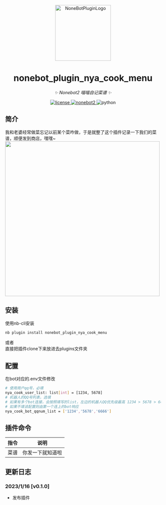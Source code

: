 <p align="center">
  <a href="https://v2.nonebot.dev/store">
  <img src="https://user-images.githubusercontent.com/44545625/209862575-acdc9feb-3c76-471d-ad89-cc78927e5875.png" width="180" height="180" alt="NoneBotPluginLogo"></a>
</p>

<div align="center">

# nonebot_plugin_nya_cook_menu

_✨ Nonebot2 喵喵自记菜谱 ✨_

</div>
<p align="center">
  <a href="https://opensource.org/licenses/MIT">
    <img src="https://img.shields.io/badge/License-MIT-yellow.svg" alt="license">
  </a>
  <a href="https://v2.nonebot.dev/">
    <img src="https://img.shields.io/static/v1?label=nonebot&message=v2rc1%2B&color=green" alt="nonebot2">
  </a>
  <img src="https://img.shields.io/static/v1?label=python+&message=3.9%2B&color=blue" alt="python">
</p>

## 简介
我和老婆经常做菜忘记以前某个菜咋做，于是就整了这个插件记录一下我们的菜谱，顺便发到商店，嘿嘿~  
<img width="500" src="https://raw.githubusercontent.com/nikissXI/nonebot_plugins/main/nonebot_plugin_nya_cook_menu/readme_img/caipu.jpg"/>

## 安装

使用nb-cli安装
```bash
nb plugin install nonebot_plugin_nya_cook_menu
```

或者  
直接把插件clone下来放进去plugins文件夹

## 配置
在bot对应的.env文件修改

```bash
# 使用用户qq号，必填
nya_cook_user_list: list[int] = [1234, 5678]
# 机器人的QQ号列表，选填
# 如果有多个bot连接，会按照填写的list，左边的机器人QQ优先级最高 1234 > 5678 > 6666，会自动切换
# 如果不填该配置则由第一个连上的bot响应
nya_cook_bot_qqnum_list = ['1234','5678','6666']
```

## 插件命令  
| 指令 | 说明 |
|:-----:|:----:|
| 菜谱 | 你发一下就知道啦 |

## 更新日志
### 2023/1/16 \[v0.1.0]

* 发布插件